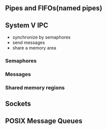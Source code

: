 ## Pipes and FIFOs(named pipes)

## System V IPC
* synchronize by semaphores
* send messages
* share a memory area

### Semaphores

### Messages

### Shared memory regions

## Sockets

## POSIX Message Queues
